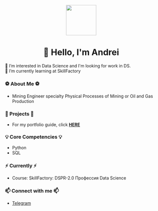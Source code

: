 <div id="header" align="center">
  <img src="https://media.giphy.com/media/kyKuZzsa6bShl3SaHe/giphy.gif" width="100"/>
</div>

<div id="badges" align="center">
    <img src="https://komarev.com/ghpvc/?username=AndreiDS63&style=flat-square&color=blue" alt=""/>
    <h1>
    👋 Hello, I'm Andrei 
    </h1>
</div>


👀 I’m interested in Data Science and I'm looking for work in DS.  
🌱 I’m currently learning at SkillFactory  


### ⚽ About Me ⚽
- Mining Engineer specialty Physical Processes of Mining or Oil and Gas Production

### 💼 Projects 💼
- For my portfolio guide, click **[HERE](https://github.com/AndreiDS63/educational_projects)**

### 💡 Core Competencies 💡
- Python
- SQL

### ⚡️ Currently ⚡️
- Course: SkillFactory: DSPR-2.0 Профессия Data Science

### 📫 Connect with me 📫
- [Telegram](https://t.me/Dolzhikov_as )


<!---
AndreiDS63/AndreiDS63 is a ✨ special ✨ repository because its `README.md` (this file) appears on your GitHub profile.
You can click the Preview link to take a look at your changes.
--->
